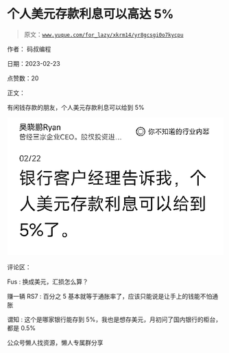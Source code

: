# 个人美元存款利息可以高达 5%

> 原文：[`www.yuque.com/for_lazy/xkrm14/yr8gcsgi0o7kycpu`](https://www.yuque.com/for_lazy/xkrm14/yr8gcsgi0o7kycpu)



作者： 码叔编程



日期：2023-02-23



点赞数：20



正文：



有闲钱存款的朋友，个人美元存款利息可以给到 5%



![](img/bbf0ec9f8d256de4ae7946ccc398c204.png)  

评论区：



Fus : 换成美元，汇损怎么算？



赚一辆 RS7 : 百分之 5 基本就等于通胀率了，应该只能说是让手上的钱能不怕通胀



谓知 : 这个是哪家银行能存到 5%，我也是想存美元，月初问了国内银行的柜台，都是 0.5%



公众号懒人找资源，懒人专属群分享

</ne-p>